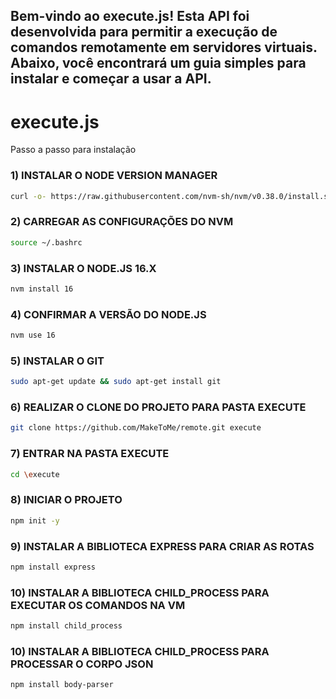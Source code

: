 ## Bem-vindo ao execute.js! Esta API foi desenvolvida para permitir a execução de comandos remotamente em servidores virtuais. Abaixo, você encontrará um guia simples para instalar e começar a usar a API.

# execute.js

Passo a passo para instalação

### 1) INSTALAR O NODE VERSION MANAGER
   
```bash
curl -o- https://raw.githubusercontent.com/nvm-sh/nvm/v0.38.0/install.sh | bash
```

### 2) CARREGAR AS CONFIGURAÇÕES DO NVM

```bash
source ~/.bashrc
```

### 3) INSTALAR O NODE.JS 16.X

```bash
nvm install 16
```

### 4) CONFIRMAR A VERSÃO DO NODE.JS

```bash
nvm use 16
```

### 5) INSTALAR O GIT

```bash
sudo apt-get update && sudo apt-get install git
```

### 6) REALIZAR O CLONE DO PROJETO PARA PASTA EXECUTE

```bash
git clone https://github.com/MakeToMe/remote.git execute

```

### 7) ENTRAR NA PASTA EXECUTE

```bash
cd \execute
```

### 8) INICIAR O PROJETO

```bash
npm init -y
```

### 9) INSTALAR A BIBLIOTECA EXPRESS PARA CRIAR AS ROTAS

```bash
npm install express
```

### 10) INSTALAR A BIBLIOTECA CHILD_PROCESS PARA EXECUTAR OS COMANDOS NA VM

```bash
npm install child_process
```


### 10) INSTALAR A BIBLIOTECA CHILD_PROCESS PARA PROCESSAR O CORPO JSON

```bash
npm install body-parser
```
